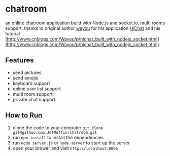 # chatroom
an online chatroom application build with Node.js and socket.io, multi rooms support.
thanks to original author [wayou](https://github.com/wayou) for his application [HiChat](https://github.com/wayou/HiChat) and his tutorial [http://www.cnblogs.com/Wayou/p/hichat_built_with_nodejs_socket.html](http://www.cnblogs.com/Wayou/p/hichat_built_with_nodejs_socket.html).

## Features
* send pictures
* send emojis
* keyboard support
* online user list support
* multi room support
* private chat support

## How to Run
1. clone the code to your computer `git clone git@github.com:JetMuffin/chatroom.git`
2. run `npm install` to install the dependencies
3. run `node server.js` or `node server` to start up the server
4. open your brower and visit `http://localhost:8000`
